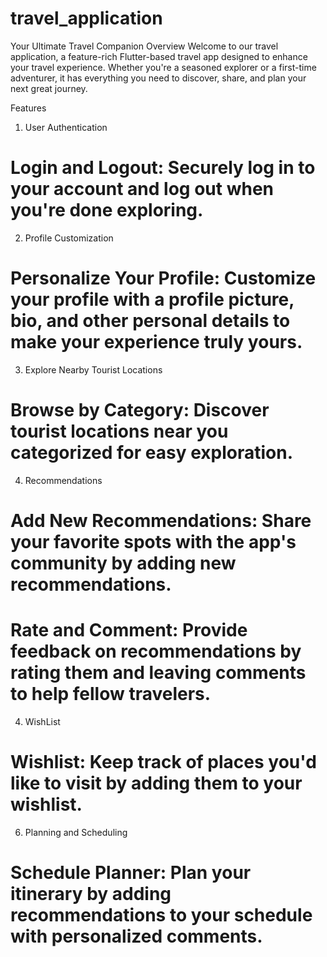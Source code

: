 # travel_application

Your Ultimate Travel Companion
Overview
Welcome to our travel application, a feature-rich Flutter-based travel app designed to enhance your travel experience. Whether you're a seasoned explorer or a first-time adventurer, it has everything you need to discover, share, and plan your next great journey.

Features
1. User Authentication
  #  Login and Logout: Securely log in to your account and log out when you're done exploring.
2. Profile Customization
  #  Personalize Your Profile: Customize your profile with a profile picture, bio, and other personal details to make your experience truly yours.
3. Explore Nearby Tourist Locations
  #  Browse by Category: Discover tourist locations near you categorized for easy exploration.
4. Recommendations
  # Add New Recommendations: Share your favorite spots with the app's community by adding new recommendations.
  # Rate and Comment: Provide feedback on recommendations by rating them and leaving comments to help fellow travelers.
4. WishList
  # Wishlist: Keep track of places you'd like to visit by adding them to your wishlist.
6. Planning and Scheduling
  # Schedule Planner: Plan your itinerary by adding recommendations to your schedule with personalized comments.

